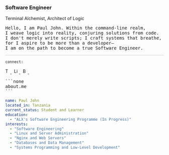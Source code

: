 <h3>Software Engineer</h3>

<p>
<span>Terminal Alchemist</span>, <span>Architect of Logic</span>
</p>

<pre>
Hello, I am Paul John. Within the command-line realm,
I weave logic into reality, conjuring solutions from code.
I don't merely write scripts; I craft systems that breathe,
for I aspire to be more than a developer—
I am on the path to become a true Software Engineer.
</pre>

<div style="border-top: 1px solid #ccc; margin-top: 10px;"></div>

<code>connect:</code>

<p>
  <a href="https://twitter.com/namestarlit">
    <img src="https://cdn.simpleicons.org/twitter/f5f5f5" alt="Twitter" height="16" width="16">
  </a>&nbsp;
  <a href="https://www.linkedin.com/in/namestarlit/">
    <img src="https://cdn.simpleicons.org/linkedin/f5f5f5" alt="LinkedIn" height="16" width="16">
  </a>&nbsp;
  <a href="https://bento.me/starlit">
    <img src="https://cdn.simpleicons.org/bento/f5f5f5" alt="Bento" height="16" width="16">
  </a>&nbsp;
</p>

<pre>
```none
about.me
```
</pre>
```yaml
name: Paul John
located_in: Tanzania
current_status: Student and Learner
education:
  - "ALX's Software Engineering Programme (In Progress)"
interests:
  - "Software Engineering"
  - "Linux and Server Administration"
  - "Nginx and Web Servers"
  - "Databases and Data Management"
  - "Systems Programming and Low-Level Development"

